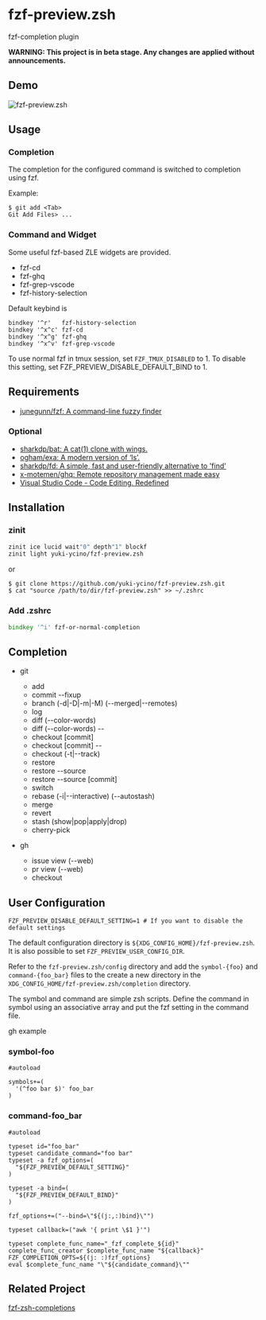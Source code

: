 # fzf-preview.zsh

fzf-completion plugin

**WARNING: This project is in beta stage. Any changes are applied without announcements.**

## Demo

![fzf-preview.zsh](https://user-images.githubusercontent.com/5423775/80238632-b8fe1900-8699-11ea-9d4f-0856cc0df95d.gif "fzf-preview.zsh")

## Usage

### Completion

The completion for the configured command is switched to completion using fzf.

Example:

```shell
$ git add <Tab>
Git Add Files> ...
```

### Command and Widget

Some useful fzf-based ZLE widgets are provided.

- fzf-cd
- fzf-ghq
- fzf-grep-vscode
- fzf-history-selection

Default keybind is

```shell
bindkey '^r'   fzf-history-selection
bindkey '^x^c' fzf-cd
bindkey '^x^g' fzf-ghq
bindkey '^x^v' fzf-grep-vscode
```

To use normal fzf in tmux session, set `FZF_TMUX_DISABLED` to 1.
To disable this setting, set FZF_PREVIEW_DISABLE_DEFAULT_BIND to 1.

## Requirements

- [junegunn/fzf: A command-line fuzzy finder](https://github.com/junegunn/fzf)

### Optional

- [sharkdp/bat: A cat(1) clone with wings.](https://github.com/sharkdp/bat)
- [ogham/exa: A modern version of ‘ls’.](https://github.com/ogham/exa)
- [sharkdp/fd: A simple, fast and user-friendly alternative to 'find'](https://github.com/sharkdp/fd)
- [x-motemen/ghq: Remote repository management made easy](https://github.com/x-motemen/ghq)
- [Visual Studio Code - Code Editing. Redefined](https://code.visualstudio.com/)

## Installation

### zinit

```zsh
zinit ice lucid wait"0" depth"1" blockf
zinit light yuki-ycino/fzf-preview.zsh
```

or

```shell
$ git clone https://github.com/yuki-ycino/fzf-preview.zsh.git
$ cat "source /path/to/dir/fzf-preview.zsh" >> ~/.zshrc
```

### Add .zshrc

```zsh
bindkey '^i' fzf-or-normal-completion
```

## Completion

- git
  - add
  - commit --fixup
  - branch (-d|-D|-m|-M) (--merged|--remotes)
  - log
  - diff (--color-words)
  - diff (--color-words) --
  - checkout [commit]
  - checkout [commit] --
  - checkout (-t|--track)
  - restore
  - restore --source
  - restore --source [commit]
  - switch
  - rebase (-i|--interactive) (--autostash)
  - merge
  - revert
  - stash (show|pop|apply|drop)
  - cherry-pick

- gh
  - issue view (--web)
  - pr view (--web)
  - checkout

## User Configuration

```shell
FZF_PREVIEW_DISABLE_DEFAULT_SETTING=1 # If you want to disable the default settings
```

The default configuration directory is `${XDG_CONFIG_HOME}/fzf-preview.zsh`.
It is also possible to set `FZF_PREVIEW_USER_CONFIG_DIR`.

Refer to the `fzf-preview.zsh/config` directory and add the `symbol-{foo}` and `command-{foo_bar}` files to the create a new directory in the `XDG_CONFIG_HOME/fzf-preview.zsh/completion` directory.

The symbol and command are simple zsh scripts.
Define the command in symbol using an associative array and put the fzf setting in the command file.

gh example

### symbol-foo

```zsh:symbol-foo
#autoload

symbols+=(
  '(^foo bar $)' foo_bar
)
```

### command-foo_bar

```zsh:command-foo_bar
#autoload

typeset id="foo_bar"
typeset candidate_command="foo bar"
typeset -a fzf_options=(
  "${FZF_PREVIEW_DEFAULT_SETTING}"
)

typeset -a bind=(
  "${FZF_PREVIEW_DEFAULT_BIND}"
)

fzf_options+=("--bind=\"${(j:,:)bind}\"")

typeset callback=("awk '{ print \$1 }'")

typeset complete_func_name="_fzf_complete_${id}"
complete_func_creator $complete_func_name "${callback}"
FZF_COMPLETION_OPTS=${(j: :)fzf_options}
eval $complete_func_name "\"${candidate_command}\""
```

## Related Project

[fzf-zsh-completions](https://github.com/chitoku-k/fzf-zsh-completions)
